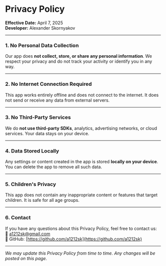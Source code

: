 # Privacy Policy

**Effective Date:** April 7, 2025  
**Developer:** Alexander Skornyakov

---

### 1. No Personal Data Collection

Our app does **not collect, store, or share any personal information**. We respect your privacy and do not track your activity or identify you in any way.

---

### 2. No Internet Connection Required

This app works entirely offline and does not connect to the internet. It does not send or receive any data from external servers.

---

### 3. No Third-Party Services

We do **not use third-party SDKs**, analytics, advertising networks, or cloud services. Your data stays on your device.

---

### 4. Data Stored Locally

Any settings or content created in the app is stored **locally on your device**. You can delete the app to remove all such data.

---

### 5. Children's Privacy

This app does not contain any inappropriate content or features that target children. It is safe for all age groups.

---

### 6. Contact

If you have any questions about this Privacy Policy, feel free to contact us:  
📧 a1212sk@gmail.com  
📍 GitHub: [https://github.com/a1212sk](https://github.com/a1212sk)

---

*We may update this Privacy Policy from time to time. Any changes will be posted on this page.*
